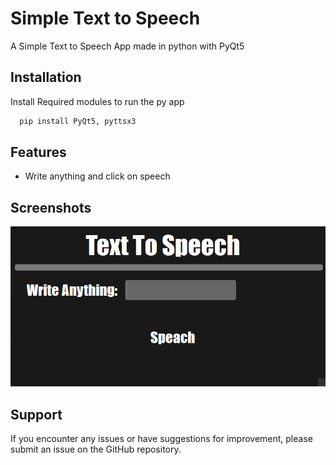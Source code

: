 
# Simple Text to Speech

A Simple Text to Speech App made in python with PyQt5


## Installation

Install Required modules to run the py app

```bash
  pip install PyQt5, pyttsx3
```
    
## Features

- Write anything and click on speech


## Screenshots

![App Screenshot](https://github.com/Jienniers/Simple-Text-to-Speech/blob/main/Screenshots/image.png)


## Support

If you encounter any issues or have suggestions for improvement, please submit an issue on the GitHub repository.

